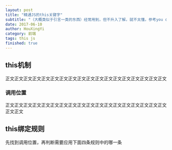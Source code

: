 ```yaml
---
layout: post
title: "精通JS的this关键字"
subtitle: "（大概类似于引言一类的东西）经常用到，但不升入了解，就不太懂。参考you dont know js这本书，对this进行一个全面的梳理"
date: 2017-06-10
author: HouXingYi
category: 前端
tags: this js
finished: true
---
```


## this机制
正文正文正文正文正文正文正文正文正文正文正文正文正文正文正文正文正文正文
### 调用位置
正文正文正文正文正文正文正文正文正文正文正文正文正文正文正文正文正文正文正文正文

## this绑定规则

先找到调用位置，再判断需要应用下面四条规则中的哪一条





